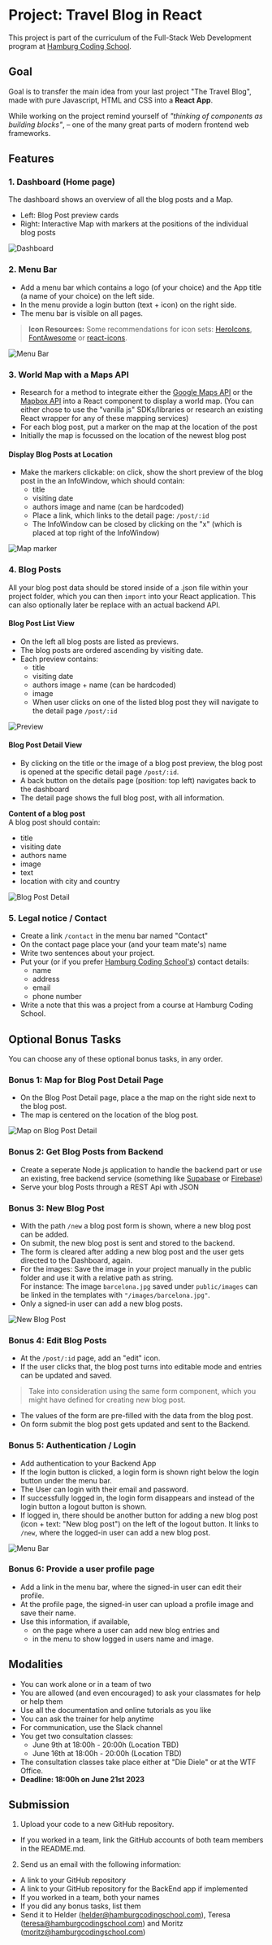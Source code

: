 # Project: Travel Blog in React

This project is part of the curriculum of the Full-Stack Web Development program at [Hamburg Coding School](https://hamburgcodingschool.com/).

## Goal

Goal is to transfer the main idea from your last project "The Travel Blog", made with pure Javascript, HTML and CSS into a **React App**.

While working on the project remind yourself of *"thinking of components as building blocks"*, – one of the many great parts of modern frontend web frameworks.

## Features

### 1. Dashboard (Home page)

The dashboard shows an overview of all the blog posts and a Map.
- Left: Blog Post preview cards
- Right: Interactive Map with markers at the positions of the individual blog posts

![Dashboard](/img/dashboard.jpg)

### 2. Menu Bar
- Add a menu bar which contains a logo (of your choice) and the App title (a name of your choice) on the left side.
- In the menu provide a login button (text + icon) on the right side.
- The menu bar is visible on all pages.

> **Icon Resources:** Some recommendations for icon sets: [HeroIcons](https://heroicons.com/), [FontAwesome](https://fontawesome.com/) or [react-icons](https://react-icons.github.io/react-icons/).

![Menu Bar](/img/menu-bar.jpg)

### 3. World Map with a Maps API

- Research for a method to integrate either the [Google Maps API](https://developers.google.com/maps/documentation/javascript/overview) or the [Mapbox API](https://docs.mapbox.com/mapbox-gl-js/guides/) into a React component to display a world map. (You can either chose to use the "vanilla js" SDKs/libraries or research an existing React wrapper for any of these mapping services)
- For each blog post, put a marker on the map at the location of the post
- Initially the map is focussed on the location of the newest blog post

#### Display Blog Posts at Location

- Make the markers clickable: on click, show the short preview of the blog post in the an InfoWindow, which should contain:
  - title
  - visiting date
  - authors image and name (can be hardcoded)
  - Place a link, which links to the detail page: `/post/:id`
  - The InfoWindow can be closed by clicking on the "x" (which is placed at top right of the InfoWindow)

![Map marker](/img/map-marker.jpg)


### 4. Blog Posts
All your blog post data should be stored inside of a .json file within your project folder, which you can then `import` into your React application. This can also optionally later be replace with an actual backend API.

#### Blog Post List View

- On the left all blog posts are listed as previews.
- The blog posts are ordered ascending by visiting date.
- Each preview contains:
  - title
  - visiting date
  - authors image + name (can be hardcoded)
  - image
  - When user clicks on one of the listed blog post they will navigate to the detail page `/post/:id`

![Preview](/img/blog-post-preview.jpg)

#### Blog Post Detail View
- By clicking on the title or the image of a blog post preview, the blog post is opened at the specific detail page `/post/:id`.
- A back button on the details page (position: top left) navigates back to the dashboard
- The detail page shows the full blog post, with all information.

**Content of a blog post**  
A blog post should contain:
  - title
  - visiting date
  - authors name
  - image
  - text
  - location with city and country

![Blog Post Detail](/img/blog-post.jpg)

### 5. Legal notice / Contact

- Create a link `/contact` in the menu bar named "Contact"
- On the contact page place your (and your team mate's) name
- Write two sentences about your project.
- Put your (or if you prefer [Hamburg Coding School's](https://hamburgcodingschool.com/contact/)) contact details:
  - name
  - address
  - email
  - phone number
- Write a note that this was a project from a course at Hamburg Coding School.


## Optional Bonus Tasks

You can choose any of these optional bonus tasks, in any order.

### Bonus 1: Map for Blog Post Detail Page

- On the Blog Post Detail page, place a the map on the right side next to the blog post.
- The map is centered on the location of the blog post.

![Map on Blog Post Detail](/img/bonus-map.jpg)

### Bonus 2: Get Blog Posts from Backend

- Create a seperate Node.js application to handle the backend part or use an existing, free backend service (something like [Supabase](https://supabase.com/) or [Firebase](https://firebase.google.com/))
- Serve your blog Posts through a REST Api with JSON

### Bonus 3: New Blog Post
- With the path `/new` a blog post form is shown, where a new blog post can be added.
- On submit, the new blog post is sent and stored to the backend.
- The form is cleared after adding a new blog post and the user gets directed to the Dashboard, again.  
- For the images: Save the image in your project manually in the public folder and use it with a relative path as string.  
  For instance: The image `barcelona.jpg` saved under `public/images` can be linked in the templates with `"/images/barcelona.jpg"`.
- Only a signed-in user can add a new blog posts.

![New Blog Post](/img/new-blog-post.jpg)

### Bonus 4: Edit Blog Posts

- At the `/post/:id` page, add an "edit" icon.
- If the user clicks that, the blog post turns into editable mode and entries can be updated and saved.  
>  Take into consideration using the same form component, which you might have defined for creating new blog post.
- The values of the form are pre-filled with the data from the blog post.
- On form submit the blog post gets updated and sent to the Backend.


### Bonus 5: Authentication / Login
- Add authentication to your Backend App
- If the login button is clicked, a login form is shown right below the login button under the menu bar.
- The User can login with their email and password.
- If successfully logged in, the login form disappears and instead of the login button a logout button is shown.
- If logged in, there should be another button for adding a new blog post (icon + text: "New blog post") on the left of the logout button. It links to `/new`, where the logged-in user can add a new blog post.

![Menu Bar](/img/login-logout.jpg)


### Bonus 6: Provide a user profile page
- Add a link in the menu bar, where the signed-in user can edit their profile.
- At the profile page, the signed-in user can upload a profile image and save their name.
- Use this information, if available,
  - on the page where a user can add new blog entries and
  - in the menu to show logged in users name and image.

## Modalities
- You can work alone or in a team of two
- You are allowed (and even encouraged) to ask your classmates for help or help them
- Use all the documentation and online tutorials as you like
- You can ask the trainer for help anytime
- For communication, use the Slack channel
- You get two consultation classes:
  - June 9th at 18:00h - 20:00h (Location TBD)
  - June 16th at 18:00h - 20:00h (Location TBD)
- The consultation classes take place either at "Die Diele" or at the WTF Office.
- **Deadline: 18:00h on June 21st 2023**


## Submission

1. Upload your code to a new GitHub repository.
  - If you worked in a team, link the GitHub accounts of both team members in the README.md.

2. Send us an email with the following information:
  - A link to your GitHub repository
  - A link to your GitHub repository for the BackEnd app if implemented  
  - If you worked in a team, both your names
  - If you did any bonus tasks, list them
  - Send it to Helder (helder@hamburgcodingschool.com), Teresa (teresa@hamburgcodingschool.com) and Moritz (moritz@hamburgcodingschool.com)
